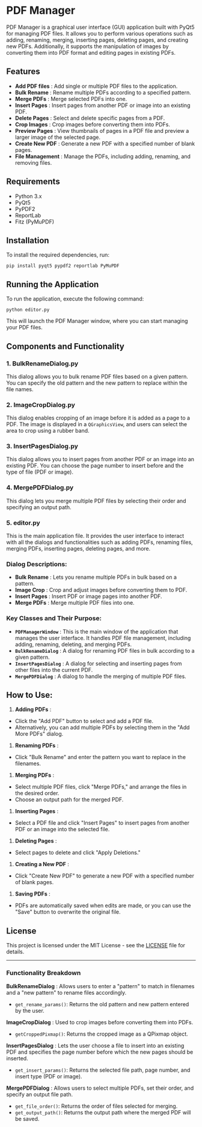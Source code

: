 # PDF Manager

PDF Manager is a graphical user interface (GUI) application built with PyQt5 for managing PDF files. It allows you to perform various operations such as adding, renaming, merging, inserting pages, deleting pages, and creating new PDFs. Additionally, it supports the manipulation of images by converting them into PDF format and editing pages in existing PDFs.

## Features

* **Add PDF files** : Add single or multiple PDF files to the application.
* **Bulk Rename** : Rename multiple PDFs according to a specified pattern.
* **Merge PDFs** : Merge selected PDFs into one.
* **Insert Pages** : Insert pages from another PDF or image into an existing PDF.
* **Delete Pages** : Select and delete specific pages from a PDF.
* **Crop Images** : Crop images before converting them into PDFs.
* **Preview Pages** : View thumbnails of pages in a PDF file and preview a larger image of the selected page.
* **Create New PDF** : Generate a new PDF with a specified number of blank pages.
* **File Management** : Manage the PDFs, including adding, renaming, and removing files.

## Requirements

* Python 3.x
* PyQt5
* PyPDF2
* ReportLab
* Fitz (PyMuPDF)

## Installation

To install the required dependencies, run:

```
pip install pyqt5 pypdf2 reportlab PyMuPDF
```

## Running the Application

To run the application, execute the following command:

```
python editor.py
```

This will launch the PDF Manager window, where you can start managing your PDF files.

## Components and Functionality

### 1. **BulkRenameDialog.py**

This dialog allows you to bulk rename PDF files based on a given pattern. You can specify the old pattern and the new pattern to replace within the file names.

### 2. **ImageCropDialog.py**

This dialog enables cropping of an image before it is added as a page to a PDF. The image is displayed in a `QGraphicsView`, and users can select the area to crop using a rubber band.

### 3. **InsertPagesDialog.py**

This dialog allows you to insert pages from another PDF or an image into an existing PDF. You can choose the page number to insert before and the type of file (PDF or image).

### 4. **MergePDFDialog.py**

This dialog lets you merge multiple PDF files by selecting their order and specifying an output path.

### 5. **editor.py**

This is the main application file. It provides the user interface to interact with all the dialogs and functionalities such as adding PDFs, renaming files, merging PDFs, inserting pages, deleting pages, and more.

### Dialog Descriptions:

* **Bulk Rename** : Lets you rename multiple PDFs in bulk based on a pattern.
* **Image Crop** : Crop and adjust images before converting them to PDF.
* **Insert Pages** : Insert PDF or image pages into another PDF.
* **Merge PDFs** : Merge multiple PDF files into one.

### Key Classes and Their Purpose:

* **`PDFManagerWindow`** : This is the main window of the application that manages the user interface. It handles PDF file management, including adding, renaming, deleting, and merging PDFs.
* **`BulkRenameDialog`** : A dialog for renaming PDF files in bulk according to a given pattern.
* **`InsertPagesDialog`** : A dialog for selecting and inserting pages from other files into the current PDF.
* **`MergePDFDialog`** : A dialog to handle the merging of multiple PDF files.

## How to Use:

1. **Adding PDFs** :

* Click the "Add PDF" button to select and add a PDF file.
* Alternatively, you can add multiple PDFs by selecting them in the "Add More PDFs" dialog.

1. **Renaming PDFs** :

* Click "Bulk Rename" and enter the pattern you want to replace in the filenames.

1. **Merging PDFs** :

* Select multiple PDF files, click "Merge PDFs," and arrange the files in the desired order.
* Choose an output path for the merged PDF.

1. **Inserting Pages** :

* Select a PDF file and click "Insert Pages" to insert pages from another PDF or an image into the selected file.

1. **Deleting Pages** :

* Select pages to delete and click "Apply Deletions."

1. **Creating a New PDF** :

* Click "Create New PDF" to generate a new PDF with a specified number of blank pages.

1. **Saving PDFs** :

* PDFs are automatically saved when edits are made, or you can use the "Save" button to overwrite the original file.

## License

This project is licensed under the MIT License - see the [LICENSE]() file for details.

---

### Functionality Breakdown

 **BulkRenameDialog** :
Allows users to enter a "pattern" to match in filenames and a "new pattern" to rename files accordingly.

* `get_rename_params()`: Returns the old pattern and new pattern entered by the user.

 **ImageCropDialog** :
Used to crop images before converting them into PDFs.

* `getCroppedPixmap()`: Returns the cropped image as a QPixmap object.

 **InsertPagesDialog** :
Lets the user choose a file to insert into an existing PDF and specifies the page number before which the new pages should be inserted.

* `get_insert_params()`: Returns the selected file path, page number, and insert type (PDF or image).

 **MergePDFDialog** :
Allows users to select multiple PDFs, set their order, and specify an output file path.

* `get_file_order()`: Returns the order of files selected for merging.
* `get_output_path()`: Returns the output path where the merged PDF will be saved.
